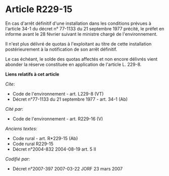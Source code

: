 # Article R229-15

En cas d'arrêt définitif d'une installation dans les conditions prévues à l'article 34-1 du décret n° 77-1133 du 21 septembre
1977 précité, le préfet en informe avant le 28 février suivant le ministre chargé de l'environnement. 

Il n'est plus délivré de quotas à l'exploitant au titre de cette installation postérieurement à la notification de son arrêt
définitif. 

Le cas échéant, le solde des quotas affectés et non encore délivrés vient abonder la réserve constituée en application de
l'article L. 229-8.

**Liens relatifs à cet article**

_Cite_:

  - Code de l'environnement - art. L229-8 (VT)
  - Décret n°77-1133 du 21 septembre 1977 - art. 34-1 (Ab)

_Cité par_:

  - Code de l'environnement - art. R229-16 (V)

_Anciens textes_:

  - Code rural - art. R*229-15 (Ab)
  - Code rural R229-15
  - Décret n°2004-832 2004-08-19 art. 5 II

_Codifié par_:

  - Décret n°2007-397 2007-03-22 JORF 23 mars 2007
